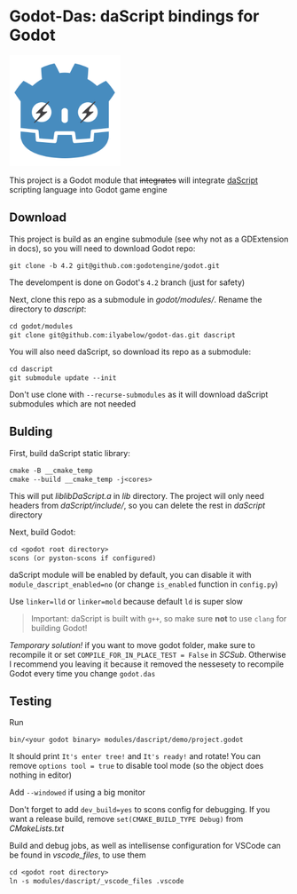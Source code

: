 # Godot-Das: daScript bindings for Godot


<img src="logo.png" width="200" height="200">


This project is a Godot module that ~~integrates~~ will integrate [daScript](https://dascript.org/) scripting language into Godot game engine

## Download

This project is build as an engine submodule (see why not as a GDExtension in docs), so you will need to download Godot repo:

```
git clone -b 4.2 git@github.com:godotengine/godot.git
```

The develompent is done on Godot's `4.2` branch (just for safety)

Next, clone this repo as a submodule in *godot/modules/*. Rename the directory to *dascript*:

```
cd godot/modules
git clone git@github.com:ilyabelow/godot-das.git dascript
```

You will also need daScript, so download its repo as a submodule:

```
cd dascript
git submodule update --init
```

Don't use clone with `--recurse-submodules` as it will download daScript submodules which are not needed

## Bulding

First, build daScript static library:

```
cmake -B __cmake_temp
cmake --build __cmake_temp -j<cores>
```

This will put *liblibDaScript.a* in *lib* directory. The project will only need headers from *daScript/include/*, so you can delete the rest in *daScript* directory

Next, build Godot:

```
cd <godot root directory>
scons (or pyston-scons if configured)
```

daScript module will be enabled by default, you can disable it with `module_dascript_enabled=no` (or change `is_enabled` function in `config.py`)

Use `linker=lld` or `linker=mold` because default `ld` is super slow

> Important: daScript is built with `g++`, so make sure **not** to use `clang` for building Godot!

*Temporary solution!* if you want to move godot folder, make sure to recompile it or set `COMPILE_FOR_IN_PLACE_TEST = False` in *SCSub*. Otherwise I recommend you leaving it because it removed the nessesety to recompile Godot every time you change `godot.das`

## Testing

Run

```
bin/<your godot binary> modules/dascript/demo/project.godot
```

It should print `It's enter tree!` and `It's ready!` and rotate! You can remove `options tool = true` to disable tool mode (so the object does nothing in editor)

Add `--windowed` if using a big monitor

Don't forget to add `dev_build=yes` to scons config for debugging. If you want a release build, remove `set(CMAKE_BUILD_TYPE Debug)` from *CMakeLists.txt*

Build and debug jobs, as well as intellisense configuration for VSCode can be found in *vscode_files*, to use them

```
cd <godot root directory>
ln -s modules/dascript/_vscode_files .vscode
```

